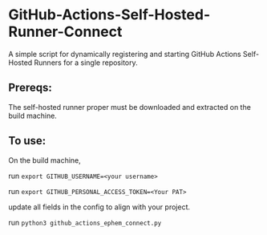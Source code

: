 # GitHub-Actions-Self-Hosted-Runner-Connect

A simple script for dynamically registering and starting GitHub Actions Self-Hosted Runners for a single repository. 

## Prereqs:
The self-hosted runner proper must be downloaded and extracted on the build machine.

## To use:
On the build machine, 

run `export GITHUB_USERNAME=<your username>`

run `export GITHUB_PERSONAL_ACCESS_TOKEN=<Your PAT>`

update all fields in the config to align with your project.

run `python3 github_actions_ephem_connect.py`
